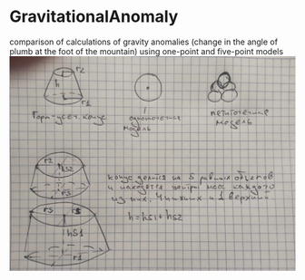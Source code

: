 # GravitationalAnomaly
comparison of calculations of gravity anomalies (change in the angle of plumb at the foot of the mountain) using one-point and five-point models
![Scheme of Models](./SchemeOfModels.jpg?raw=true "Scheme of one-point and five-points models") 
